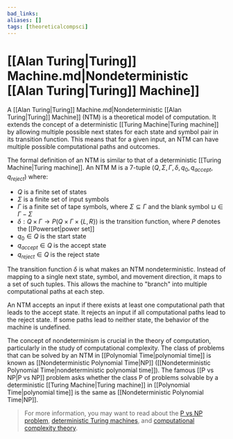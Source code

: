 ```yaml
---
bad_links: 
aliases: []
tags: [theoreticalcompsci]
---
```

# [[Alan Turing|Turing]] Machine.md|Nondeterministic [[Alan Turing|Turing]] Machine]]

A [[Alan Turing|Turing]] Machine.md|Nondeterministic [[Alan Turing|Turing]] Machine]] (NTM) is a theoretical model of computation. It extends the concept of a deterministic [[Turing Machine|Turing machine]] by allowing multiple possible next states for each state and symbol pair in its transition function. This means that for a given input, an NTM can have multiple possible computational paths and outcomes.

The formal definition of an NTM is similar to that of a deterministic [[Turing Machine|Turing machine]]. An NTM M is a 7-tuple $(Q, \Sigma, \Gamma, \delta, q_0, q_{accept}, q_{reject})$ where:

- $Q$ is a finite set of states
- $\Sigma$ is a finite set of input symbols
- $\Gamma$ is a finite set of tape symbols, where $\Sigma \subseteq \Gamma$ and the blank symbol $\sqcup \in \Gamma - \Sigma$
- $\delta: Q \times \Gamma \rightarrow P(Q \times \Gamma \times \{L, R\})$ is the transition function, where $P$ denotes the [[Powerset|power set]]
- $q_0 \in Q$ is the start state
- $q_{accept} \in Q$ is the accept state
- $q_{reject} \in Q$ is the reject state

The transition function $\delta$ is what makes an NTM nondeterministic. Instead of mapping to a single next state, symbol, and movement direction, it maps to a set of such tuples. This allows the machine to "branch" into multiple computational paths at each step.

An NTM accepts an input if there exists at least one computational path that leads to the accept state. It rejects an input if all computational paths lead to the reject state. If some paths lead to neither state, the behavior of the machine is undefined.

The concept of nondeterminism is crucial in the theory of computation, particularly in the study of computational complexity. The class of problems that can be solved by an NTM in [[Polynomial Time|polynomial time]] is known as [[Nondeterministic Polynomial Time|NP]] ([[Nondeterministic Polynomial Time|nondeterministic polynomial time]]). The famous [[P vs NP|P vs NP]] problem asks whether the class P of problems solvable by a deterministic [[Turing Machine|Turing machine]] in [[Polynomial Time|polynomial time]] is the same as [[Nondeterministic Polynomial Time|NP]].

> For more information, you may want to read about the [P vs NP problem](https://www.google.com/search?q=P+vs+NP+problem), [deterministic Turing machines](https://www.google.com/search?q=deterministic+Turing+machines), and [computational complexity theory](https://www.google.com/search?q=computational+complexity+theory).